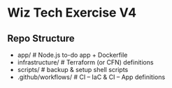 # Wiz Tech Exercise V4

## Repo Structure
- app/               # Node.js to-do app + Dockerfile  
- infrastructure/    # Terraform (or CFN) definitions  
- scripts/           # backup & setup shell scripts  
- .github/workflows/ # CI – IaC & CI – App definitions  
